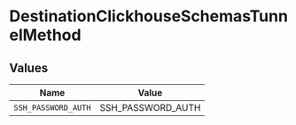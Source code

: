 # DestinationClickhouseSchemasTunnelMethod


## Values

| Name                | Value               |
| ------------------- | ------------------- |
| `SSH_PASSWORD_AUTH` | SSH_PASSWORD_AUTH   |